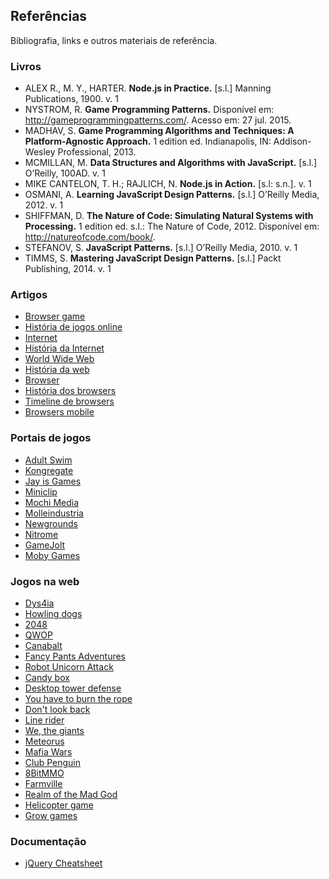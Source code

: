 ## Referências 

Bibliografia, links e outros materiais de referência.

### Livros

- ALEX R., M. Y., HARTER. **Node.js in Practice.** [s.l.] Manning Publications, 1900. v. 1
- NYSTROM, R. **Game Programming Patterns.** Disponível em: <http://gameprogrammingpatterns.com/>. Acesso em: 27 jul. 2015. 
- MADHAV, S. **Game Programming Algorithms and Techniques: A Platform-Agnostic Approach.** 1 edition ed. Indianapolis, IN: Addison-Wesley Professional, 2013. 
- MCMILLAN, M. **Data Structures and Algorithms with JavaScript.** [s.l.] O’Reilly, 100AD. v. 1
- MIKE CANTELON, T. H.; RAJLICH, N. **Node.js in Action.** [s.l: s.n.]. v. 1
- OSMANI, A. **Learning JavaScript Design Patterns.** [s.l.] O’Reilly Media, 2012. v. 1
- SHIFFMAN, D. **The Nature of Code: Simulating Natural Systems with Processing.** 1 edition ed. s.l.: The Nature of Code, 2012.  Disponível em: <http://natureofcode.com/book/>.
- STEFANOV, S. **JavaScript Patterns.** [s.l.] O’Reilly Media, 2010. v. 1
- TIMMS, S. **Mastering JavaScript Design Patterns.** [s.l.] Packt Publishing, 2014. v. 1

### Artigos

+ [Browser game](http://en.wikipedia.org/wiki/Browser_game)
+ [História de jogos online](http://en.wikipedia.org/wiki/History_of_online_games)
+ [Internet](http://en.wikipedia.org/wiki/Internet)
+ [História da Internet](http://en.wikipedia.org/wiki/History_of_the_Internet)
+ [World Wide Web](http://en.wikipedia.org/wiki/World_Wide_Web)
+ [História da web](http://en.wikipedia.org/wiki/History_of_the_World_Wide_Web)
+ [Browser](http://en.wikipedia.org/wiki/Web_browser)
+ [História dos browsers](http://en.wikipedia.org/wiki/History_of_the_web_browser)
+ [Timeline de browsers](http://upload.wikimedia.org/wikipedia/commons/7/74/Timeline_of_web_browsers.svg)
+ [Browsers mobile](http://en.wikipedia.org/wiki/Mobile_browser)

### Portais de jogos

+ [Adult Swim](http://en.wikipedia.org/wiki/Adult_Swim_games)
+ [Kongregate](http://en.wikipedia.org/wiki/Kongregate)
+ [Jay is Games](http://en.wikipedia.org/wiki/Jay_Is_Games)
+ [Miniclip](http://en.wikipedia.org/wiki/Miniclip)
+ [Mochi Media](http://en.wikipedia.org/wiki/Mochi_Media)
+ [Molleindustria](http://en.wikipedia.org/wiki/Molleindustria)
+ [Newgrounds](http://en.wikipedia.org/wiki/Newgrounds)
+ [Nitrome](http://www.nitrome.com/)
+ [GameJolt](http://gamejolt.com/)
+ [Moby Games](http://www.mobygames.com/)

### Jogos na web

+ [Dys4ia](http://en.wikipedia.org/wiki/Dys4ia)
+ [Howling dogs](http://en.wikipedia.org/wiki/Howling_dogs#Howling_Dogs)
+ [2048](http://en.wikipedia.org/wiki/2048_(video_game))
+ [QWOP](http://en.wikipedia.org/wiki/Qwop)
+ [Canabalt](http://en.wikipedia.org/wiki/Canabalt)
+ [Fancy Pants Adventures](http://en.wikipedia.org/wiki/Fancy_Pants_Adventures)
+ [Robot Unicorn Attack](http://en.wikipedia.org/wiki/Robot_Unicorn_Attack)
+ [Candy box](http://en.wikipedia.org/wiki/Candy_Box)
+ [Desktop tower defense](http://en.wikipedia.org/wiki/Desktop_Tower_Defense)
+ [You have to burn the rope](http://en.wikipedia.org/wiki/You_Have_to_Burn_the_Rope)
+ [Don't look back](http://en.wikipedia.org/wiki/Don%27t_Look_Back_(video_game))
+ [Line rider](http://en.wikipedia.org/wiki/Line_Rider)
+ [We, the giants](http://kbhgames.com/we-the-giants/)
+ [Meteorus](http://meteorus.uol.com.br/)
+ [Mafia Wars](http://en.wikipedia.org/wiki/Mafia_Wars)
+ [Club Penguin](http://en.wikipedia.org/wiki/Club_penguin)
+ [8BitMMO](http://en.wikipedia.org/wiki/8BitMMO)
+ [Farmville](http://en.wikipedia.org/wiki/Farmville)
+ [Realm of the Mad God](http://en.wikipedia.org/wiki/Realm_of_the_Mad_God)
+ [Helicopter game](http://www.helicoptergame.net/)
+ [Grow games](http://www.eyezmaze.com/)

### Documentação

- [jQuery Cheatsheet](http://oscarotero.com/jquery/)


